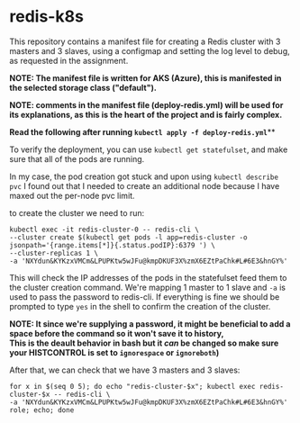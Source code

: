 # redis-k8s
This repository contains a manifest file for creating a Redis cluster with 3 masters and 3 slaves, using a configmap and setting the log level to debug, as requested in the assignment.

**NOTE: The manifest file is written for AKS (Azure), this is manifested in the selected storage class ("default").**

**NOTE: comments in the manifest file (deploy-redis.yml) will be used for its explanations, as this is the heart of the project and is fairly complex.**

**Read the following after running `kubectl apply -f deploy-redis.yml`****


To verify the deployment, you can use `kubectl get statefulset`, and make sure that all of the pods are running.

In my case, the pod creation got stuck and upon using `kubectl describe pvc` I found out that I needed to create an additional node because I have maxed out the per-node pvc limit.

to create the cluster we need to run: 
```
kubectl exec -it redis-cluster-0 -- redis-cli \
--cluster create $(kubectl get pods -l app=redis-cluster -o jsonpath='{range.items[*]}{.status.podIP}:6379 ') \
--cluster-replicas 1 \
-a 'NXYdun&KYKzxVMCm&LPUPKtw5wJFu@kmpDKUF3X%zmX6EZtPaChk#L#6E3&hnGY%'
```

This will check the IP addresses of the pods in the statefulset feed them to the cluster creation command.
We're mapping 1 master to 1 slave and `-a` is used to pass the password to redis-cli.
If everything is fine we should be prompted to type `yes` in the shell to confirm the creation of the cluster.

**NOTE: It since we're supplying a password, it might be beneficial to add a space before the command so it won't save it to history,  
This is the deault behavior in bash but it _can_ be changed so make sure your HISTCONTROL is set to `ignorespace` or `ignoreboth`)**

After that, we can check that we have 3 masters and 3 slaves:
```
for x in $(seq 0 5); do echo "redis-cluster-$x"; kubectl exec redis-cluster-$x -- redis-cli \
-a 'NXYdun&KYKzxVMCm&LPUPKtw5wJFu@kmpDKUF3X%zmX6EZtPaChk#L#6E3&hnGY%' role; echo; done
```